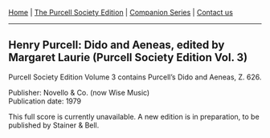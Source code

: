 [Home](/index.md)  |  [The Purcell Society Edition](/purcell-society-edition.md)  |  [Companion Series](/purcell-society-companion-series.md)  |  [Contact us](/contact-us.md)

***  

## Henry Purcell: Dido and Aeneas, edited by Margaret Laurie (Purcell Society Edition Vol. 3)  

Purcell Society Edition Volume 3 contains Purcell’s Dido and Aeneas, Z. 626.  

Publisher: Novello & Co. (now Wise Music)  
Publication date: 1979  

This full score is currently unavailable. A new edition is in preparation, to be published by Stainer & Bell.  

